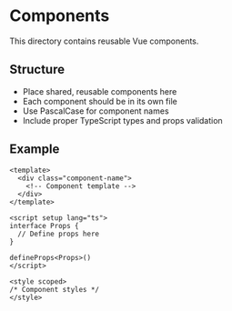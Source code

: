 # Components

This directory contains reusable Vue components.

## Structure

- Place shared, reusable components here
- Each component should be in its own file
- Use PascalCase for component names
- Include proper TypeScript types and props validation

## Example

```vue
<template>
  <div class="component-name">
    <!-- Component template -->
  </div>
</template>

<script setup lang="ts">
interface Props {
  // Define props here
}

defineProps<Props>()
</script>

<style scoped>
/* Component styles */
</style>
```
